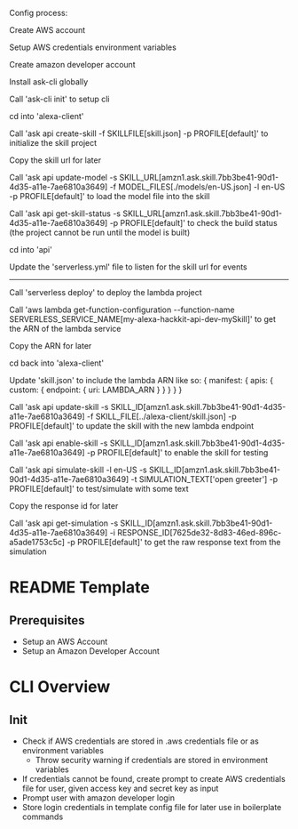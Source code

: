 Config process:

Create AWS account

Setup AWS credentials environment variables

Create amazon developer account

Install ask-cli globally

Call 'ask-cli init' to setup cli

cd into 'alexa-client'

Call 'ask api create-skill -f SKILLFILE[skill.json] -p PROFILE[default]' to initialize the skill project

Copy the skill url for later

Call 'ask api update-model -s SKILL_URL[amzn1.ask.skill.7bb3be41-90d1-4d35-a11e-7ae6810a3649] -f MODEL_FILES[./models/en-US.json] -l en-US -p PROFILE[default]' to load the model file into the skill

Call 'ask api get-skill-status -s SKILL_URL[amzn1.ask.skill.7bb3be41-90d1-4d35-a11e-7ae6810a3649] -p PROFILE[default]' to check the build status (the project cannot be run until the model is built)

cd into 'api'

Update the 'serverless.yml' file to listen for the skill url for events

---------------------------------------------------------------------------------------

Call 'serverless deploy' to deploy the lambda project

Call 'aws lambda get-function-configuration --function-name SERVERLESS_SERVICE_NAME[my-alexa-hackkit-api-dev-mySkill]' to get the ARN of the lambda service

Copy the ARN for later

cd back into 'alexa-client'

Update 'skill.json' to include the lambda ARN like so:
{
  manifest: {
    apis: {
      custom: {
        endpoint: {
          uri: LAMBDA_ARN
        }
      }
    }
  }
}

Call 'ask api update-skill -s SKILL_ID[amzn1.ask.skill.7bb3be41-90d1-4d35-a11e-7ae6810a3649] -f SKILL_FILE[../alexa-client/skill.json] -p PROFILE[default]' to update the skill with the new lambda endpoint

Call 'ask api enable-skill -s SKILL_ID[amzn1.ask.skill.7bb3be41-90d1-4d35-a11e-7ae6810a3649] -p PROFILE[default]' to enable the skill for testing

Call 'ask api simulate-skill -l en-US -s SKILL_ID[amzn1.ask.skill.7bb3be41-90d1-4d35-a11e-7ae6810a3649] -t SIMULATION_TEXT['open greeter'] -p PROFILE[default]' to test/simulate with some text

Copy the response id for later

Call 'ask api get-simulation -s SKILL_ID[amzn1.ask.skill.7bb3be41-90d1-4d35-a11e-7ae6810a3649] -i RESPONSE_ID[7625de32-8d83-46ed-896c-a5ade1753c5c] -p PROFILE[default]' to get the raw response text from the simulation






README Template
==============

Prerequisites
--------------

- Setup an AWS Account
- Setup an Amazon Developer Account


CLI Overview
==============

Init
--------------

- Check if AWS credentials are stored in .aws credentials file or as environment variables
  - Throw security warning if credentials are stored in environment variables
- If credentials cannot be found, create prompt to create AWS credentials file for user, given access key and secret key as input
- Prompt user with amazon developer login
- Store login credentials in template config file for later use in boilerplate commands